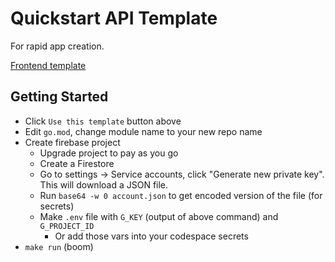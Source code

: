 # Quickstart API Template

For rapid app creation.

[Frontend template](https://github.com/treeder/flap-ui-template)

## Getting Started

* Click `Use this template` button above
* Edit `go.mod`, change module name to your new repo name
* Create  firebase project
    * Upgrade project to pay as you go
    * Create a Firestore
    * Go to settings -> Service accounts, click "Generate new private key". This will download a JSON file. 
    * Run `base64 -w 0 account.json` to get encoded version of the file (for secrets)
    * Make `.env` file with `G_KEY` (output of above command) and `G_PROJECT_ID`
        * Or add those vars into your codespace secrets
* `make run` (boom)
